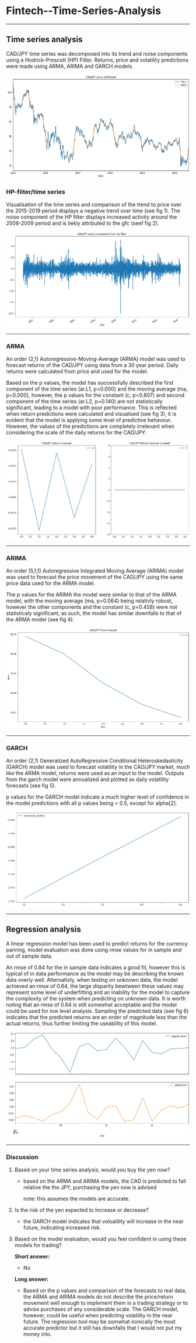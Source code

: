 # Fintech--Time-Series-Analysis

---
## Time series analysis

CAD/JPY time series was decomposed into its trend and noise components using a Hodrick-Prescott (HP) Filter. Returns, price and volatility predictions were made using ARMA, ARIMA and GARCH models.

![fig2](Resources/price_hp_trend.png)
### HP-filter/time series

Visualisation of the time series and comparison of the trend to price over the 2015-2019 period displays a negative trend over time (see fig 1). The noise component of the HP filter displays increased activity around the 2008-2009 period and is liekly attributed to the gfc (seef fig 2). 

![fig3](Resources/hp_noise.png)

---
### ARMA

An order (2,1) Autoregressive-Moving-Average (ARMA) model was used to forecast returns of the CAD/JPY using data from a 30 year period. Daily returns were calculated from price and used for the model.

Based on the p values, the model has successfully described the first component of the time series (ar.L1, p=0.000) and the moving average (ma, p=0.000), however, the p values for the constant (c, p=0.807) and second component of the time series (ar.L2, p=0.140) are not statistically significant, leading to a model with poor performance. This is reflected when return predictions were calculated and visualised (see fig 3), it is evident that the model is applying some level of predictive behavour. However, the values of the predictions are completely irrelevant when considering the scale of the daily returns for the CAD/JPY.

![fig4](Resources/ARMA_predictions.png)

---
### ARIMA

An order (5,1,1) Autoregressive Integrated Moving Average (ARIMA) model was used to forecast the price movement of the CAD/JPY using the same price data used for the ARMA model. 

The p values for the ARIMA the model were similar to that of the ARMA model, with the moving average (ma, p=0.064) being relativly robust, however the other components and the constant (c, p=0.458) were not statisticaly significant, as such, the model has similar downfalls to that of the ARMA model (see fig 4).

![fig5](Resources/ARIMA_predictions.png)

---
### GARCH

An order (2,1) Generalized AutoRegressive Conditional Heteroskedasticity (GARCH) model was used to forecast volatility in the CAD/JPY market, much like the ARMA model, returns were used as an input to the model. Outputs from the garch model were annualized and plotted as daily volatility forecasts (see fig 5).

p values for the GARCH model indicate a much higher level of confidence in the model predictions with all p values being < 0.5, except for alpha[2]. 

![fig6](Resources/GARCH_predictions.png)

---
## Regression analysis

A linear regression model has been used to predict returns for the currency pariring, model evaluation was done using rmse values for in sample and out of sample data.

An rmse of 0.84 for the in sample data indicates a good fit, however this is typical of in data performance as the model may be describing the known data overly well. Alternativly, when testing on unknown data, the model achieved an rmse of 0.64, the large disparity bewtween these values may represent some level of underfitting and an inability for the model to capture the complexity of the system when predicting on unknown data. It is worth noting that an rmse of 0.64 is still somewhat acceptable and the model could be used for low level analysis.  Sampling the predicted data (see fig 6) indicates that the predicted returns are an order of magnitude less than the actual returns, thus further limiting the useablilty of this model.

![fig1](Resources/Regression_predictions.png)

---
### Discussion

1. Based on your time series analysis, would you buy the yen now?

    - based on the ARMA and ARIMA models, the CAD is predicted to fall relative the the JPY, purchasing the yen now is advised
    
        note: this assumes the models are accurate.

2. Is the risk of the yen expected to increase or decrease?
    - the GARCH model indicates that voloatility will increase in the near future, indicating increased risk.


3. Based on the model evaluation, would you feel confident in using these models for trading?

    **Short answer:**
    - No

    **Long answer:**

    - Based on the p values and comparison of the forecasts to real data, the ARMA and ARIMA models do not describe the price/return movement well enough to implement them in a trading strategy or to advise purchases of any considerable scale. The GARCH model, however, could be useful when predicting volatility in the near future. The regression tool may be somwhat ironically the most accurate predictor but it still has downfalls that I would not put my money into.
